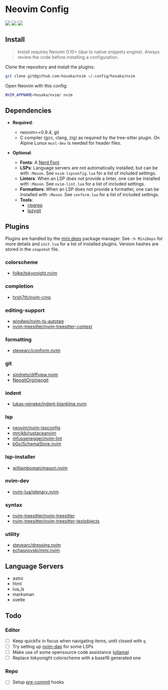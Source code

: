 # Neovim Config

<a href="https://dotfyle.com/hosaka/nvim"><img src="https://dotfyle.com/hosaka/nvim/badges/plugins?style=flat" /></a>
<a href="https://dotfyle.com/hosaka/nvim"><img src="https://dotfyle.com/hosaka/nvim/badges/leaderkey?style=flat" /></a>
<a href="https://dotfyle.com/hosaka/nvim"><img src="https://dotfyle.com/hosaka/nvim/badges/plugin-manager?style=flat" /></a>

## Install

> Install requires Neovim 0.10+ (due to native snippets engine). Always review the code before installing a configuration.

Clone the repository and install the plugins:

```sh
git clone git@github.com:hosaka/nvim ~/.config/hosaka/nvim
```

Open Neovim with this config:

```sh
NVIM_APPNAME=hosaka/nvim/ nvim
```

## Dependencies

- **Required**:

  - neovim>=0.9.4, git
  - C compiler (gcc, clang, zig) as required by the tree-sitter plugin. On Alpine Lunux `musl-dev` is needed for header files.

- **Optional**:
  - **Fonts**: A [Nerd Font](https://www.nerdfonts.com/).
  - **LSPs**: Language servers are not automatically installed, but can be with `:Mason`. See `nvim-lspconfig.lua` for a list of included settings.
  - **Linters**: When an LSP does not provide a linter, one can be installed with `:Mason`. See `nvim-lint.lua` for a list of included settings.
  - **Formatters**: When an LSP does not provide a formatter, one can be installed with `:Mason`. See `conform.lua` for a list of included settings.
  - **Tools**:
    - [ripgrep](https://github.com/BurntSushi/ripgrep)
    - [lazygit](https://github.com/jesseduffield/lazygit)

## Plugins

Plugins are handled by the [mini.deps](https://github.com/echasnovski/mini.nvim/blob/main/readmes/mini-deps.md) package manager. See `:h MiniDeps` for more details and `init.lua` for a list of installed plugins. Version hashes are stored in the `snapshot` file.

### colorscheme

- [folke/tokyonight.nvim](https://dotfyle.com/plugins/folke/tokyonight.nvim)

### completion

- [hrsh7th/nvim-cmp](https://dotfyle.com/plugins/hrsh7th/nvim-cmp)

### editing-support

- [windwp/nvim-ts-autotag](https://dotfyle.com/plugins/windwp/nvim-ts-autotag)
- [nvim-treesitter/nvim-treesitter-context](https://dotfyle.com/plugins/nvim-treesitter/nvim-treesitter-context)

### formatting

- [stevearc/conform.nvim](https://dotfyle.com/plugins/stevearc/conform.nvim)

### git

- [sindrets/diffview.nvim](https://dotfyle.com/plugins/sindrets/diffview.nvim)
- [NeogitOrg/neogit](https://dotfyle.com/plugins/NeogitOrg/neogit)

### indent

- [lukas-reineke/indent-blankline.nvim](https://dotfyle.com/plugins/lukas-reineke/indent-blankline.nvim)

### lsp

- [neovim/nvim-lspconfig](https://dotfyle.com/plugins/neovim/nvim-lspconfig)
- [mrcjkb/rustaceanvim](https://dotfyle.com/plugins/mrcjkb/rustaceanvim)
- [mfussenegger/nvim-lint](https://dotfyle.com/plugins/mfussenegger/nvim-lint)
- [b0o/SchemaStore.nvim](https://dotfyle.com/plugins/b0o/SchemaStore.nvim)

### lsp-installer

- [williamboman/mason.nvim](https://dotfyle.com/plugins/williamboman/mason.nvim)

### nvim-dev

- [nvim-lua/plenary.nvim](https://dotfyle.com/plugins/nvim-lua/plenary.nvim)

### syntax

- [nvim-treesitter/nvim-treesitter](https://dotfyle.com/plugins/nvim-treesitter/nvim-treesitter)
- [nvim-treesitter/nvim-treesitter-textobjects](https://dotfyle.com/plugins/nvim-treesitter/nvim-treesitter-textobjects)

### utility

- [stevearc/dressing.nvim](https://dotfyle.com/plugins/stevearc/dressing.nvim)
- [echasnovski/mini.nvim](https://dotfyle.com/plugins/echasnovski/mini.nvim)

## Language Servers

- astro
- html
- lua_ls
- marksman
- svelte

## Todo

### Editor

- [ ] Keep quickfix in focus when navigating items, until closed with `q`
- [ ] Try setting up [nvim-dap](https://github.com/mfussenegger/nvim-dap) for some LSPs
- [ ] Make use of some opensource code assistance ([ollama](https://ollama.ai))
- [ ] Replace tokyonight colorscheme with a base16 generated one

### Repo

- [ ] Setup [pre-commit](https://pre-commit.com/) hooks
